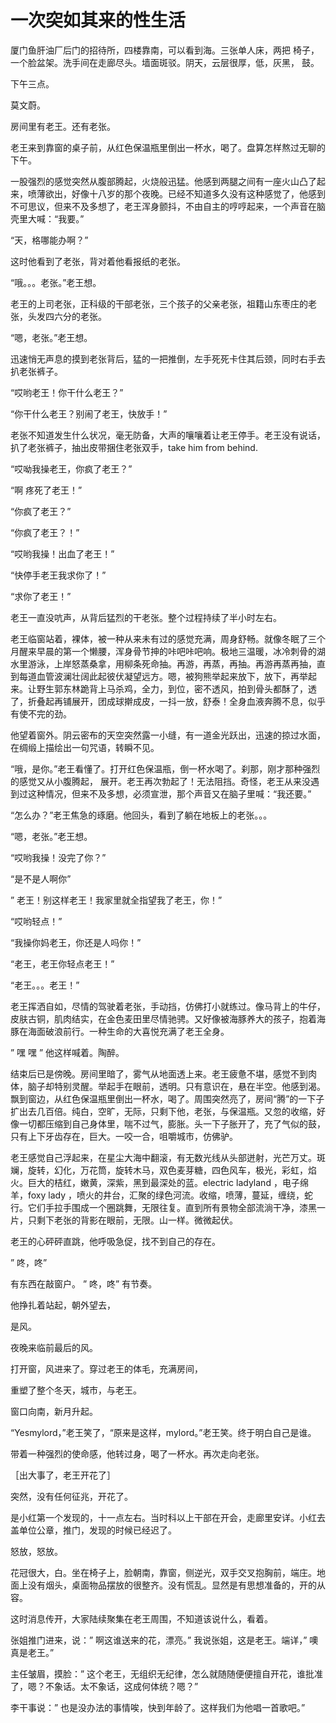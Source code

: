 # 一次突如其来的性生活


厦门鱼肝油厂后门的招待所，四楼靠南，可以看到海。三张单人床，两把
椅子，一个脸盆架。洗手间在走廊尽头。墙面斑驳。阴天，云层很厚，低，灰黑，
鼓。

下午三点。

莫文蔚。

房间里有老王。还有老张。

老王来到靠窗的桌子前，从红色保温瓶里倒出一杯水，喝了。盘算怎样熬过无聊的下午。

一股强烈的感觉突然从腹部腾起，火烧般迅猛。他感到两腿之间有一座火山凸了起来，喷薄欲出，好像十八岁的那个夜晚。已经不知道多久没有这种感觉了，他感到不可思议，但来不及多想了，老王浑身颤抖，不由自主的哼哼起来，一个声音在脑壳里大喊：“我要。”

“天，格哪能办啊？”

这时他看到了老张，背对着他看报纸的老张。

“哦。。。老张。”老王想。

老王的上司老张，正科级的干部老张，三个孩子的父亲老张，祖籍山东枣庄的老张，头发四六分的老张。

“嗯，老张。”老王想。

迅速悄无声息的摸到老张背后，猛的一把推倒，左手死死卡住其后颈，同时右手去扒老张裤子。

“哎哟老王！你干什么老王？”

“你干什么老王？别闹了老王，快放手！”

老张不知道发生什么状况，毫无防备，大声的嚷嚷着让老王停手。老王没有说话，扒了老张裤子，抽出皮带捆住老张双手，take him from behind.

“哎呦我操老王，你疯了老王？”

“啊 疼死了老王！”

“你疯了老王？”

“你疯了老王？！”

“哎哟我操！出血了老王！”

“快停手老王我求你了！”

“求你了老王！”

老王一直没吭声，从背后猛烈的干老张。整个过程持续了半小时左右。

老王临窗站着，裸体，被一种从来未有过的感觉充满，周身舒畅。就像冬眠了三个月醒来早晨的第一个懒腰，浑身骨节抻的咔吧咔吧响。极地三温暖，冰冷刺骨的湖水里游泳，上岸怒蒸桑拿，用柳条死命抽。再游，再蒸，再抽。再游再蒸再抽，直到每道血管波澜壮阔此起彼伏凝望远方。嗯，被狗熊举起来放下，放下，再举起来。让野生郭东林跪背上马杀鸡，全力，到位，密不透风，拍到骨头都酥了，透了，折叠起再铺展开，团成球擀成皮，一抖一放，舒泰！全身血液奔腾不息，似乎有使不完的劲。

他望着窗外。阴云密布的天空突然露一小缝，有一道金光跃出，迅速的掠过水面，在绸缎上描绘出一句咒语，转瞬不见。

“哦，是你。”老王看懂了。打开红色保温瓶，倒一杯水喝了。刹那，刚才那种强烈的感觉又从小腹腾起，
展开。老王再次勃起了！无法阻挡。奇怪，老王从来没遇到过这种情况，但来不及多想，必须宣泄，那个声音又在脑子里喊：“我还要。”

“怎么办？”老王焦急的琢磨。他回头，看到了躺在地板上的老张。。。

“嗯，老张。”老王想。

“哎哟我操！没完了你？”

“是不是人啊你”

” 老王！别这样老王！我家里就全指望我了老王，你！”

“哎哟轻点！”

“我操你妈老王，你还是人吗你！”

“老王，老王你轻点老王！”

“老王。。。老王！”

老王挥洒自如，尽情的驾驶着老张，手动挡，仿佛打小就练过。像马背上的牛仔，皮肤古铜，肌肉结实，在金色麦田里尽情驰骋。又好像被海豚养大的孩子，抱着海豚在海面破浪前行。一种生命的大喜悦充满了老王全身。

” 嘿 嘿 ” 他这样喊着。陶醉。

结束后已是傍晚。房间里暗了，雾气从地面透上来。老王疲惫不堪，感觉不到肉体，脑子却特别灵醒。举起手在眼前，透明。只有意识在，悬在半空。他感到渴。飘到窗边，从红色保温瓶里倒出一杯水，喝了。周围突然亮了，房间“腾”的一下子扩出去几百倍。纯白，空旷，无际，只剩下他，老张，与保温瓶。又忽的收缩，好像一切都压缩到自己身体里，喘不过气，膨胀。头一下子胀开了，充了气似的鼓，只有上下牙齿存在，巨大。一咬一合，咀嚼城市，仿佛驴。


老王感觉自己浮起来，在星尘大海中翻滚，有无数光线从头部迸射，光芒万丈。斑斓，旋转，幻化，万花筒，旋转木马，双色麦芽糖，四色风车，极光，彩虹，焰火。巨大的桔红，嫩黄，深紫，黑到最深处的蓝。electric ladyland ，电子绵羊，foxy lady ，喷火的井台，汇聚的绿色河流。收缩，喷薄，蔓延，缠绕，蛇行。它们手拉手围成一个圈跳舞，无限往复。直到所有景物全部流淌干净，漆黑一片，只剩下老张的背影在眼前，无限。山一样。微微起伏。


老王的心砰砰直跳，他呼吸急促，找不到自己的存在。

” 咚，咚”


有东西在敲窗户。
” 咚，咚”
有节奏。

他挣扎着站起，朝外望去，

是风。

夜晚来临前最后的风。

打开窗，风进来了。穿过老王的体毛，充满房间，

重塑了整个冬天，城市，与老王。

窗口向南，新月升起。

“Yesmylord，”老王笑了，“原来是这样，mylord。”老王笑。终于明白自己是谁。

带着一种强烈的使命感，他转过身，喝了一杯水。再次走向老张。

［出大事了，老王开花了］

突然，没有任何征兆，开花了。

是小红第一个发现的，十一点左右。当时科以上干部在开会，走廊里安详。小红去盖单位公章，推门，发现的时候已经迟了。

怒放，怒放。

花冠很大，白。坐在椅子上，脸朝南，靠窗，侧逆光，双手交叉抱胸前，端庄。地面上没有烟头，桌面物品摆放的很整齐。没有慌乱。显然是有思想准备的，开的从容。

这时消息传开，大家陆续聚集在老王周围，不知道该说什么，看着。

张姐推门进来，说：” 啊这谁送来的花，漂亮。” 我说张姐，这是老王。端详，” 噢真是老王。”

主任皱眉，摸脸：” 这个老王，无组织无纪律，怎么就随随便便擅自开花，谁批准了，嗯？不象话。太不象话，这成何体统？嗯？”


李干事说：” 也是没办法的事情唉，快到年龄了。这样我们为他唱一首歌吧。”